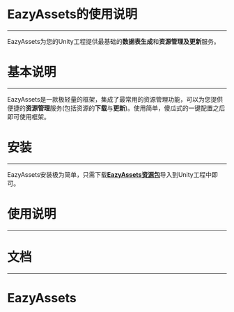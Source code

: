 # EazyAssets的使用说明 #
***
EazyAssets为您的Unity工程提供最基础的**数据表生成**和**资源管理及更新**服务。

# 基本说明 #
***
EazyAssets是一款极轻量的框架，集成了最常用的资源管理功能，可以为您提供便捷的**资源管理**服务(包括资源的**下载**与**更新**)。使用简单，傻瓜式的一键配置之后即可使用框架。

# 安装 #
***
EazyAssets安装极为简单，只需下载[**EazyAssets资源包**](https://github.com/brkdyh/EazyAssets/releases)导入到Unity工程中即可。

# 使用说明 #
***



# 文档 #
***

# EazyAssets

